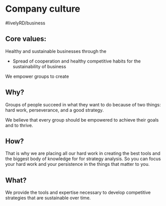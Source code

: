 # Company culture
#livelyRD/business

## Core values: 
Healthy and sustainable businesses through the 
* Spread of cooperation and healthy competitive habits for the sustainability of business 

We empower groups to create 

## Why?
Groups of people succeed in what they want to do because of two things: hard work, perseverance, and a good strategy. 

We believe that every group should be empowered to achieve their goals and to thrive. 

## How?

That is why we are placing all our hard work in creating the best tools and the biggest body of knowledge for for strategy analysis. So you can focus your hard work and your persistence in the things that matter to you. 

## What?
We provide the tools and expertise necessary to develop competitive strategies that are sustainable over time. 